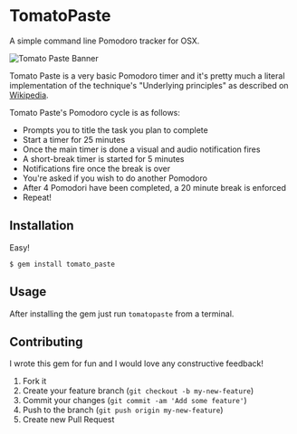 # TomatoPaste

A simple command line Pomodoro tracker for OSX.

![Tomato Paste Banner](http://mariozig.github.io/tomato_paste/images/tomato-paste-banner.png)

Tomato Paste is a very basic Pomodoro timer and it's pretty much a literal implementation of the technique's "Underlying principles" as described on [Wikipedia](http://en.wikipedia.org/wiki/Pomodoro_Technique#Underlying_principles).

Tomato Paste's Pomodoro cycle is as follows:

* Prompts you to title the task you plan to complete
* Start a timer for 25 minutes
* Once the main timer is done a visual and audio notification fires
* A short-break timer is started for 5 minutes
* Notifications fire once the break is over
* You're asked if you wish to do another Pomodoro
* After 4 Pomodori have been completed, a 20 minute break is enforced
* Repeat!

## Installation

Easy!

    $ gem install tomato_paste

## Usage

After installing the gem just run `tomatopaste` from a terminal.

## Contributing

I wrote this gem for fun and I would love any constructive feedback!

1. Fork it
2. Create your feature branch (`git checkout -b my-new-feature`)
3. Commit your changes (`git commit -am 'Add some feature'`)
4. Push to the branch (`git push origin my-new-feature`)
5. Create new Pull Request